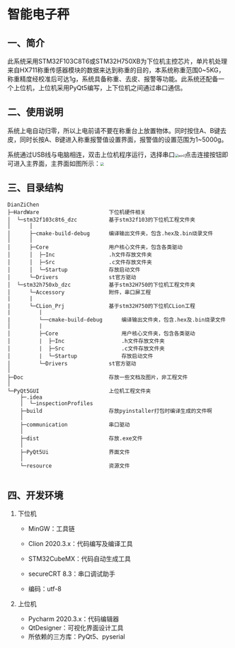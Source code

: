 # 智能电子秤

## 一、简介

​		此系统采用STM32F103C8T6或STM32H750XB为下位机主控芯片，单片机处理来自HX711称重传感器模块的数据来达到称重的目的，本系统称重范围0~5KG，称重精度经校准后可达1g，系统具备称重、去皮、报警等功能。此系统还配备一个上位机，上位机采用PyQt5编写，上下位机之间通过串口通信。

## 二、使用说明

​		系统上电自动归零，所以上电前请不要在称重台上放置物体。同时按住A、B键去皮，同时长按A、B键进入称重报警值设置界面，报警值的设置范围为1~5000g。

​		系统通过USB线与电脑相连，双击上位机程序运行，选择串口<img src="C:\Users\Xuhuajin\Desktop\DianZiChen\Doc\win1.jpg" alt="win1" style="zoom: 50%;" />点击连接按钮即可进入主界面，主界面如图所示：<img src="C:\Users\Xuhuajin\Desktop\DianZiChen\Doc\win2.jpg" style="zoom:50%;" />

## 三、目录结构

```
DianZiChen
├─HardWare						下位机硬件相关
│  └─stm32f103c8t6_dzc			基于stm32f103的下位机工程文件夹
│      │ 
│      ├─cmake-build-debug		编译输出文件夹，包含.hex及.bin烧录文件
│      │  
│      ├─Core					用户核心文件夹，包含各类驱动
│      │  ├─Inc					.h文件存放文件夹
│      │  ├─Src					.c文件存放文件夹
│      │  └─Startup				存放启动文件
│      └─Drivers				st官方驱动
│  └─stm32h750xb_dzc			基于stm32H750的下位机工程文件夹
│      └─Accessory				附件，串口屏工程
|      |
|	   └─CLion_Prj				基于stm32H750的下位机CLion工程
|	      |
|	      └──cmake-build-debug		编译输出文件夹，包含.hex及.bin烧录文件
│         |
│         ├─Core					用户核心文件夹，包含各类驱动
│         |  ├─Inc					.h文件存放文件夹
│         |  ├─Src					.c文件存放文件夹
│         |  └─Startup				存放启动文件
│         └─Drivers				st官方驱动
│     
├─Doc							存放一些文档及图片，非工程文件
│          
└─PyQt5GUI						上位机工程文件夹
    ├─.idea
    │  └─inspectionProfiles
    ├─build						存放pyinstaller打包时编译生成的文件啊
    │  
    ├─communication				串口驱动
    │  
    ├─dist						存放.exe文件
    │  
    ├─PyQt5Ui					界面文件
    │  
    └─resource					资源文件
    
```

## 四、开发环境

1. 下位机
   
   - MinGW：工具链
   
   - Clion 2020.3.x：代码编写及编译工具
   - STM32CubeMX：代码自动生成工具
   - secureCRT 8.3：串口调试助手
   - 编码：utf-8
   
2. 上位机
   - Pycharm 2020.3.x：代码编辑器
   - QtDesigner：可视化界面设计工具
   - 所依赖的三方库：PyQt5、pyserial